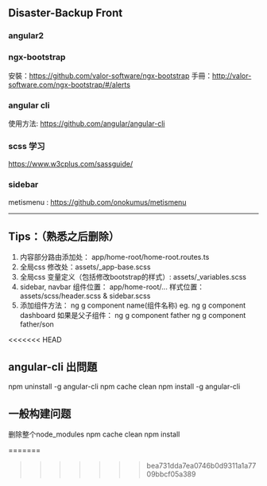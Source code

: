 ## Disaster-Backup  Front

### angular2

### ngx-bootstrap
  安裝：https://github.com/valor-software/ngx-bootstrap
  手冊：http://valor-software.com/ngx-bootstrap/#/alerts
  
### angular cli
  使用方法: https://github.com/angular/angular-cli
  
### scss 学习
  https://www.w3cplus.com/sassguide/
  
### sidebar
  metismenu : https://github.com/onokumus/metismenu
  
 -----

## Tips：（熟悉之后删除）
1.  内容部分路由添加处： app/home-root/home-root.routes.ts
2.  全局css 修改处：assets/_app-base.scss
3.  全局css 变量定义（包括修改bootstrap的样式）: assets/_variables.scss
4.  sidebar, navbar 
    组件位置： app/home-root/...
    样式位置： assets/scss/header.scss & sidebar.scss
5.  添加组件方法： ng g component name(组件名称)
        eg.  ng g component dashboard
        如果是父子组件：
            ng g component father
            ng g component father/son
            
<<<<<<< HEAD

## angular-cli 出問題
npm uninstall -g angular-cli
npm cache clean
npm install -g angular-cli

## 一般构建问题
删除整个node_modules
npm cache clean
npm install

            
=======
>>>>>>> bea731dda7ea0746b0d9311a1a7709bbcf05a389
